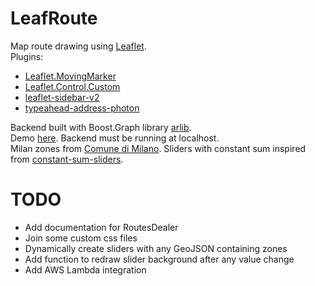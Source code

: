# LeafRoute
Map route drawing using [Leaflet](https://github.com/Leaflet/Leaflet).  
Plugins:

- [Leaflet.MovingMarker](https://github.com/ewoken/Leaflet.MovingMarker)
- [Leaflet.Control.Custom](https://github.com/yigityuce/Leaflet.Control.Custom)
- [leaflet-sidebar-v2](https://github.com/nickpeihl/leaflet-sidebar-v2)  
- [typeahead-address-photon](https://github.com/komoot/typeahead-address-photon)  

Backend built with Boost.Graph library [arlib](https://github.com/leonardoarcari/arlib).  
Demo [here](https://bebora.github.io/LeafRoute/route.html). Backend must be running at localhost.  
Milan zones from [Comune di Milano](https://geoportale.comune.milano.it/ATOM/SIT/Municipi/Municipi_Dataset_1.xml).
Sliders with constant sum inspired from [constant-sum-sliders](https://github.com/jacobsolomon15/constant-sum-sliders).  


# TODO
- Add documentation for RoutesDealer
- Join some custom css files
- Dynamically create sliders with any GeoJSON containing zones
- Add function to redraw slider background after any value change
- Add AWS Lambda integration
